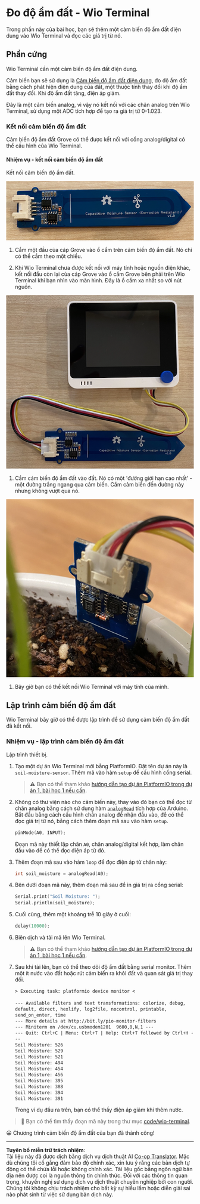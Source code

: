 <!--
CO_OP_TRANSLATOR_METADATA:
{
  "original_hash": "0d55caa8c23d73635b7559102cd17b8a",
  "translation_date": "2025-08-27T21:53:18+00:00",
  "source_file": "2-farm/lessons/2-detect-soil-moisture/wio-terminal-soil-moisture.md",
  "language_code": "vi"
}
-->
# Đo độ ẩm đất - Wio Terminal

Trong phần này của bài học, bạn sẽ thêm một cảm biến độ ẩm đất điện dung vào Wio Terminal và đọc các giá trị từ nó.

## Phần cứng

Wio Terminal cần một cảm biến độ ẩm đất điện dung.

Cảm biến bạn sẽ sử dụng là [Cảm biến độ ẩm đất điện dung](https://www.seeedstudio.com/Grove-Capacitive-Moisture-Sensor-Corrosion-Resistant.html), đo độ ẩm đất bằng cách phát hiện điện dung của đất, một thuộc tính thay đổi khi độ ẩm đất thay đổi. Khi độ ẩm đất tăng, điện áp giảm.

Đây là một cảm biến analog, vì vậy nó kết nối với các chân analog trên Wio Terminal, sử dụng một ADC tích hợp để tạo ra giá trị từ 0-1.023.

### Kết nối cảm biến độ ẩm đất

Cảm biến độ ẩm đất Grove có thể được kết nối với cổng analog/digital có thể cấu hình của Wio Terminal.

#### Nhiệm vụ - kết nối cảm biến độ ẩm đất

Kết nối cảm biến độ ẩm đất.

![Một cảm biến độ ẩm đất Grove](../../../../../translated_images/grove-capacitive-soil-moisture-sensor.e7f0776cce30e78be5cc5a07839385fd6718857f31b5bf5ad3d0c73c83b2f0ef.vi.png)

1. Cắm một đầu của cáp Grove vào ổ cắm trên cảm biến độ ẩm đất. Nó chỉ có thể cắm theo một chiều.

1. Khi Wio Terminal chưa được kết nối với máy tính hoặc nguồn điện khác, kết nối đầu còn lại của cáp Grove vào ổ cắm Grove bên phải trên Wio Terminal khi bạn nhìn vào màn hình. Đây là ổ cắm xa nhất so với nút nguồn.

![Cảm biến độ ẩm đất Grove được kết nối với ổ cắm bên phải](../../../../../translated_images/wio-soil-moisture-sensor.46919b61c3f6cb7497662251b29038ee0e57a4c8b9d071feb996c3b0d7f65aaf.vi.png)

1. Cắm cảm biến độ ẩm đất vào đất. Nó có một 'đường giới hạn cao nhất' - một đường trắng ngang qua cảm biến. Cắm cảm biến đến đường này nhưng không vượt qua nó.

![Cảm biến độ ẩm đất Grove trong đất](../../../../../translated_images/soil-moisture-sensor-in-soil.bfad91002bda5e960f8c51ee64b02ee59b32c8c717e3515a2c945f33e614e403.vi.png)

1. Bây giờ bạn có thể kết nối Wio Terminal với máy tính của mình.

## Lập trình cảm biến độ ẩm đất

Wio Terminal bây giờ có thể được lập trình để sử dụng cảm biến độ ẩm đất đã kết nối.

### Nhiệm vụ - lập trình cảm biến độ ẩm đất

Lập trình thiết bị.

1. Tạo một dự án Wio Terminal mới bằng PlatformIO. Đặt tên dự án này là `soil-moisture-sensor`. Thêm mã vào hàm `setup` để cấu hình cổng serial.

    > ⚠️ Bạn có thể tham khảo [hướng dẫn tạo dự án PlatformIO trong dự án 1, bài học 1 nếu cần](../../../1-getting-started/lessons/1-introduction-to-iot/wio-terminal.md#create-a-platformio-project).

1. Không có thư viện nào cho cảm biến này, thay vào đó bạn có thể đọc từ chân analog bằng cách sử dụng hàm [`analogRead`](https://www.arduino.cc/reference/en/language/functions/analog-io/analogread/) tích hợp của Arduino. Bắt đầu bằng cách cấu hình chân analog để nhận đầu vào, để có thể đọc giá trị từ nó, bằng cách thêm đoạn mã sau vào hàm `setup`.

    ```cpp
    pinMode(A0, INPUT);
    ```

    Đoạn mã này thiết lập chân `A0`, chân analog/digital kết hợp, làm chân đầu vào để có thể đọc điện áp từ đó.

1. Thêm đoạn mã sau vào hàm `loop` để đọc điện áp từ chân này:

    ```cpp
    int soil_moisture = analogRead(A0);
    ```

1. Bên dưới đoạn mã này, thêm đoạn mã sau để in giá trị ra cổng serial:

    ```cpp
    Serial.print("Soil Moisture: ");
    Serial.println(soil_moisture);
    ```

1. Cuối cùng, thêm một khoảng trễ 10 giây ở cuối:

    ```cpp
    delay(10000);
    ```

1. Biên dịch và tải mã lên Wio Terminal.

    > ⚠️ Bạn có thể tham khảo [hướng dẫn tạo dự án PlatformIO trong dự án 1, bài học 1 nếu cần](../../../1-getting-started/lessons/1-introduction-to-iot/wio-terminal.md#write-the-hello-world-app).

1. Sau khi tải lên, bạn có thể theo dõi độ ẩm đất bằng serial monitor. Thêm một ít nước vào đất hoặc rút cảm biến ra khỏi đất và quan sát giá trị thay đổi.

    ```output
    > Executing task: platformio device monitor <
    
    --- Available filters and text transformations: colorize, debug, default, direct, hexlify, log2file, nocontrol, printable, send_on_enter, time
    --- More details at http://bit.ly/pio-monitor-filters
    --- Miniterm on /dev/cu.usbmodem1201  9600,8,N,1 ---
    --- Quit: Ctrl+C | Menu: Ctrl+T | Help: Ctrl+T followed by Ctrl+H ---
    Soil Moisture: 526
    Soil Moisture: 529
    Soil Moisture: 521
    Soil Moisture: 494
    Soil Moisture: 454
    Soil Moisture: 456
    Soil Moisture: 395
    Soil Moisture: 388
    Soil Moisture: 394
    Soil Moisture: 391
    ```

    Trong ví dụ đầu ra trên, bạn có thể thấy điện áp giảm khi thêm nước.

> 💁 Bạn có thể tìm thấy đoạn mã này trong thư mục [code/wio-terminal](../../../../../2-farm/lessons/2-detect-soil-moisture/code/wio-terminal).

😀 Chương trình cảm biến độ ẩm đất của bạn đã thành công!

---

**Tuyên bố miễn trừ trách nhiệm**:  
Tài liệu này đã được dịch bằng dịch vụ dịch thuật AI [Co-op Translator](https://github.com/Azure/co-op-translator). Mặc dù chúng tôi cố gắng đảm bảo độ chính xác, xin lưu ý rằng các bản dịch tự động có thể chứa lỗi hoặc không chính xác. Tài liệu gốc bằng ngôn ngữ bản địa nên được coi là nguồn thông tin chính thức. Đối với các thông tin quan trọng, khuyến nghị sử dụng dịch vụ dịch thuật chuyên nghiệp bởi con người. Chúng tôi không chịu trách nhiệm cho bất kỳ sự hiểu lầm hoặc diễn giải sai nào phát sinh từ việc sử dụng bản dịch này.